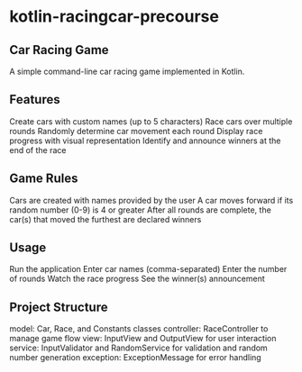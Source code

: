 # kotlin-racingcar-precourse

## Car Racing Game

A simple command-line car racing game implemented in Kotlin.

## Features

Create cars with custom names (up to 5 characters)
Race cars over multiple rounds
Randomly determine car movement each round
Display race progress with visual representation
Identify and announce winners at the end of the race

## Game Rules

Cars are created with names provided by the user
A car moves forward if its random number (0-9) is 4 or greater
After all rounds are complete, the car(s) that moved the furthest are declared winners

## Usage

Run the application
Enter car names (comma-separated)
Enter the number of rounds
Watch the race progress
See the winner(s) announcement

## Project Structure

model: Car, Race, and Constants classes
controller: RaceController to manage game flow
view: InputView and OutputView for user interaction
service: InputValidator and RandomService for validation and random number generation
exception: ExceptionMessage for error handling
